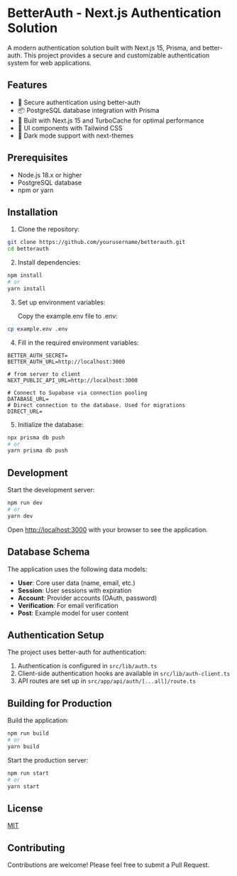 # BetterAuth - Next.js Authentication Solution

A modern authentication solution built with Next.js 15, Prisma, and better-auth. This project provides a secure and customizable authentication system for web applications.

## Features

- 🔐 Secure authentication using better-auth
- 📦 PostgreSQL database integration with Prisma
- 🚀 Built with Next.js 15 and TurboCache for optimal performance
- 🎨 UI components with Tailwind CSS
- 🌙 Dark mode support with next-themes

## Prerequisites

- Node.js 18.x or higher
- PostgreSQL database
- npm or yarn

## Installation

1. Clone the repository:

```bash
git clone https://github.com/yourusername/betterauth.git
cd betterauth
```

2. Install dependencies:

```bash
npm install
# or
yarn install
```

3. Set up environment variables:
   
   Copy the example.env file to .env:

```bash
cp example.env .env
```

4. Fill in the required environment variables:

```
BETTER_AUTH_SECRET=
BETTER_AUTH_URL=http://localhost:3000

# from server to client
NEXT_PUBLIC_API_URL=http://localhost:3000

# Connect to Supabase via connection pooling
DATABASE_URL=
# Direct connection to the database. Used for migrations
DIRECT_URL=
```

5. Initialize the database:

```bash
npx prisma db push
# or
yarn prisma db push
```

## Development

Start the development server:

```bash
npm run dev
# or
yarn dev
```

Open [http://localhost:3000](http://localhost:3000) with your browser to see the application.

## Database Schema

The application uses the following data models:

- **User**: Core user data (name, email, etc.)
- **Session**: User sessions with expiration
- **Account**: Provider accounts (OAuth, password)
- **Verification**: For email verification
- **Post**: Example model for user content

## Authentication Setup

The project uses better-auth for authentication:

1. Authentication is configured in `src/lib/auth.ts`
2. Client-side authentication hooks are available in `src/lib/auth-client.ts`
3. API routes are set up in `src/app/api/auth/[...all]/route.ts`

## Building for Production

Build the application:

```bash
npm run build
# or
yarn build
```

Start the production server:

```bash
npm run start
# or
yarn start
```

## License

[MIT](LICENSE)

## Contributing

Contributions are welcome! Please feel free to submit a Pull Request.
